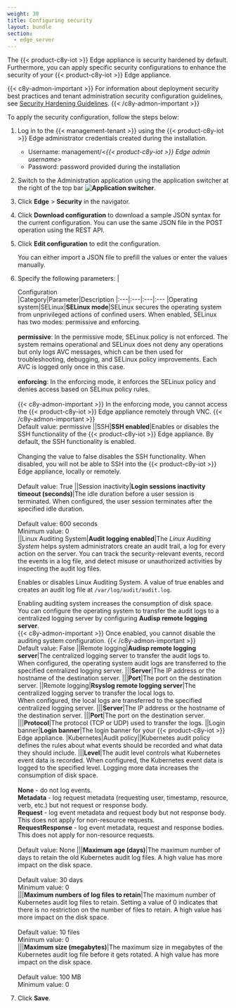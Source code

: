 ```yaml
---
weight: 30
title: Configuring security
layout: bundle
section:
  - edge_server
---
```


The {{< product-c8y-iot >}} Edge appliance is security hardened by default.
Furthermore, you can apply specific security configurations to enhance the security of your {{< product-c8y-iot >}} Edge appliance.

{{< c8y-admon-important >}}
For information about deployment security best practices and tenant administration security configuration guidelines, see [Security Hardening Guidelines](https://empower.softwareag.com/sl24sec/SecuredServices/document/java/cumulocity_iot_platform/iot10-15-0/10-15-0_Security_Hardening_Guidelines_guide.pdf).
{{< /c8y-admon-important >}}

To apply the security configuration, follow the steps below:

1. Log in to the {{< management-tenant >}} using the {{< product-c8y-iot >}} Edge administrator credentials created during the installation.

   - Username: management/<*{{< product-c8y-iot >}} Edge admin username*>
   - Password: password provided during the installation

2. Switch to the Administration application using the application switcher at the right of the top bar **<img class="Default" src="/images/icons/switcher-icon.png" alt="Application switcher" style="display: inline; float: none">**.

3. Click **Edge** > **Security** in the navigator.

4. Click **Download configuration** to download a sample JSON syntax for the current configuration. You can use the same JSON file in the POST operation using the REST API.

5. Click **Edit configuration** to edit the configuration.

   You can either import a JSON file to prefill the values or enter the values manually.

6. Specify the following parameters:
    |<div style="width:100px">Configuration</div>|Category|Parameter|Description
    |:---|:---|:---|:---
    |Operating system|SELinux|**SELinux mode**|SELinux secures the operating system from unprivileged actions of confined users. When enabled, SELinux has two modes: permissive and enforcing.<br><br>**permissive**: In the permissive mode, SELinux policy is not enforced. The system remains operational and SELinux does not deny any operations but only logs AVC messages, which can be then used for troubleshooting, debugging, and SELinux policy improvements. Each AVC is logged only once in this case.<br><br>**enforcing**: In the enforcing mode, it enforces the SELinux policy and denies access based on SELinux policy rules.<br><br>{{< c8y-admon-important >}}
In the enforcing mode, you cannot access the {{< product-c8y-iot >}} Edge appliance remotely through VNC.
    {{< /c8y-admon-important >}}<br>Default value: permissive
    ||SSH|**SSH enabled**|Enables or disables the SSH functionality of the {{< product-c8y-iot >}} Edge appliance. By default, the SSH functionality is enabled.<br><br>Changing the value to false disables the SSH functionality. When disabled, you will not be able to SSH into the {{< product-c8y-iot >}} Edge appliance, locally or remotely.<br><br>Default value: True
    ||Session inactivity|**Login sessions inactivity timeout (seconds)**|The idle duration before a user session is terminated. When configured, the user session terminates after the specified idle duration.<br><br>Default value: 600 seconds<br>Minimum value: 0<br>
    ||Linux Auditing System|**Audit logging enabled**|The *Linux Auditing System* helps system administrators create an audit trail, a log for every action on the server. You can track the security-relevant events, record the events in a log file, and detect misuse or unauthorized activities by inspecting the audit log files.<p>Enables or disables Linux Auditing System. A value of true enables and creates an audit log file at `/var/log/audit/audit.log`.<p>Enabling auditing system increases the consumption of disk space.<br>You can configure the operating system to transfer the audit logs to a centralized logging server by configuring **Audisp remote logging server**.<br>{{< c8y-admon-important >}}
Once enabled, you cannot disable the auditing system configuration.
    {{< /c8y-admon-important >}}<br>Default value: False
    ||Remote logging|**Audisp remote logging server**|The centralized logging server to transfer the audit logs to.<br> When configured, the operating system audit logs are transferred to the specified centralized logging server.
    |||**Server**|The IP address or the hostname of the destination server.
    |||**Port**|The port on the destination server.
    ||Remote logging|**Rsyslog remote logging server**|The centralized logging server to transfer the local logs to.<br> When configured, the local logs are transferred to the specified centralized logging server.
    |||**Server**|The IP address or the hostname of the destination server.
    |||**Port**|The port on the destination server.
    |||**Protocol**|The protocol (TCP or UDP) used to transfer the logs.
    ||Login banner|**Login banner**|The login banner for your {{< product-c8y-iot >}} Edge appliance.
    |Kubernetes|Audit policy||Kubernetes audit policy defines the rules about what events should be recorded and what data they should include.
    |||**Level**|The audit level controls what Kubernetes event data is recorded. When configured, the Kubernetes event data is logged to the specified level. Logging more data increases the consumption of disk space. <br><br>**None** - do not log events.<br>**Metadata** - log request metadata (requesting user, timestamp, resource, verb, etc.) but not request or response body.<br>**Request** - log event metadata and request body but not response body. This does not apply for non-resource requests.<br>**RequestResponse** - log event metadata, request and response bodies. This does not apply for non-resource requests.<br><br>Default value: None
    |||**Maximum age (days)**|The maximum number of days to retain the old Kubernetes audit log files. A high value has more impact on the disk space.<br><br>Default value: 30 days<br>Minimum value: 0<br>
      |||**Maximum numbers of log files to retain**|The maximum number of Kubernetes audit log files to retain. Setting a value of 0 indicates that there is no restriction on the number of files to retain. A high value has more impact on the disk space.<br><br>Default value: 10 files<br>Minimum value: 0<br>
      |||**Maximum size (megabytes)**|The maximum size in megabytes of the Kubernetes audit log file before it gets rotated. A high value has more impact on the disk space.<br><br>Default value: 100 MB<br>Minimum value: 0<br>

7. Click **Save**.
